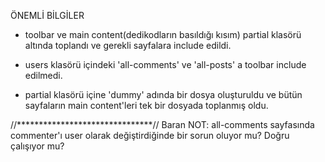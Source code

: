 ÖNEMLİ BİLGİLER

- toolbar ve main content(dedikodların basıldığı kısım) partial klasörü altında toplandı ve gerekli sayfalara include edildi.

- users klasörü içindeki 'all-comments' ve 'all-posts' a toolbar include edilmedi.

- partial klasörü içine 'dummy' adında bir dosya oluşturuldu ve bütün sayfaların main content'leri tek bir dosyada toplanmış oldu.

//*******************************//
Baran
NOT: all-comments sayfasında commenter'ı user olarak değiştirdiğinde bir sorun oluyor mu? Doğru çalışıyor mu?
